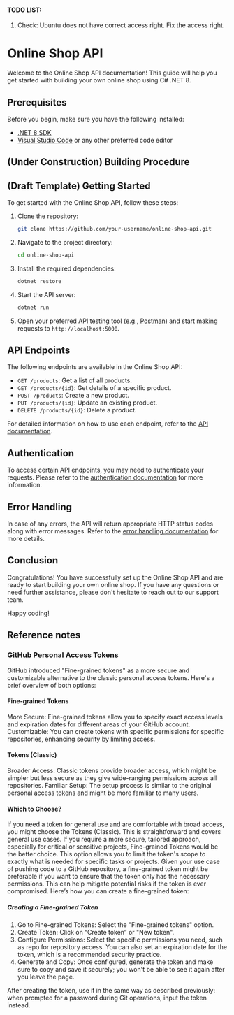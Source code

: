 #### TODO LIST:
1. Check: Ubuntu does not have correct access right. Fix the access right.

# Online Shop API

Welcome to the Online Shop API documentation! This guide will help you get started with building your own online shop using C# .NET 8.

## Prerequisites

Before you begin, make sure you have the following installed:

- [.NET 8 SDK](https://dotnet.microsoft.com/download/dotnet/8.0)
- [Visual Studio Code](https://code.visualstudio.com/) or any other preferred code editor

## (Under Construction) Building Procedure




## (Draft Template) Getting Started

To get started with the Online Shop API, follow these steps:

1. Clone the repository:

    ```bash
    git clone https://github.com/your-username/online-shop-api.git
    ```

2. Navigate to the project directory:

    ```bash
    cd online-shop-api
    ```

3. Install the required dependencies:

    ```bash
    dotnet restore
    ```

4. Start the API server:

    ```bash
    dotnet run
    ```

5. Open your preferred API testing tool (e.g., [Postman](https://www.postman.com/)) and start making requests to `http://localhost:5000`.

## API Endpoints

The following endpoints are available in the Online Shop API:

- `GET /products`: Get a list of all products.
- `GET /products/{id}`: Get details of a specific product.
- `POST /products`: Create a new product.
- `PUT /products/{id}`: Update an existing product.
- `DELETE /products/{id}`: Delete a product.

For detailed information on how to use each endpoint, refer to the [API documentation](https://your-api-documentation-url).

## Authentication

To access certain API endpoints, you may need to authenticate your requests. Please refer to the [authentication documentation](https://your-authentication-documentation-url) for more information.

## Error Handling

In case of any errors, the API will return appropriate HTTP status codes along with error messages. Refer to the [error handling documentation](https://your-error-handling-documentation-url) for more details.

## Conclusion

Congratulations! You have successfully set up the Online Shop API and are ready to start building your own online shop. If you have any questions or need further assistance, please don't hesitate to reach out to our support team.

Happy coding!

## Reference notes

### GitHub Personal Access Tokens
GitHub introduced "Fine-grained tokens" as a more secure and customizable alternative to the classic personal access tokens. Here's a brief overview of both options:
#### Fine-grained Tokens
More Secure: Fine-grained tokens allow you to specify exact access levels and expiration dates for different areas of your GitHub account.
Customizable: You can create tokens with specific permissions for specific repositories, enhancing security by limiting access.
#### Tokens (Classic)
Broader Access: Classic tokens provide broader access, which might be simpler but less secure as they give wide-ranging permissions across all repositories.
Familiar Setup: The setup process is similar to the original personal access tokens and might be more familiar to many users.
#### Which to Choose?
If you need a token for general use and are comfortable with broad access, you might choose the Tokens (Classic). This is straightforward and covers general use cases.
If you require a more secure, tailored approach, especially for critical or sensitive projects, Fine-grained Tokens would be the better choice. This option allows you to limit the token's scope to exactly what is needed for specific tasks or projects.
Given your use case of pushing code to a GitHub repository, a fine-grained token might be preferable if you want to ensure that the token only has the necessary permissions. This can help mitigate potential risks if the token is ever compromised. Here’s how you can create a fine-grained token:

##### Creating a Fine-grained Token
1. Go to Fine-grained Tokens: Select the "Fine-grained tokens" option.
2. Create Token: Click on “Create token” or "New token".
3. Configure Permissions: Select the specific permissions you need, such as repo for repository access. You can also set an expiration date for the token, which is a recommended security practice.
4. Generate and Copy: Once configured, generate the token and make sure to copy and save it securely; you won't be able to see it again after you leave the page.

After creating the token, use it in the same way as described previously: when prompted for a password during Git operations, input the token instead.
